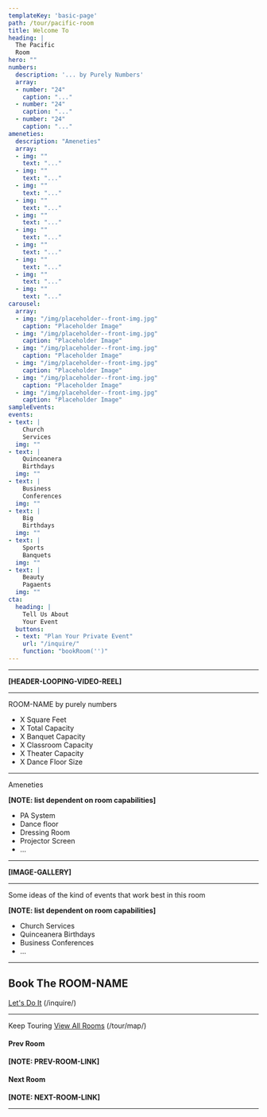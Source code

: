 ```yaml
---
templateKey: 'basic-page'
path: /tour/pacific-room
title: Welcome To
heading: |
  The Pacific
  Room
hero: ""
numbers:
  description: '... by Purely Numbers'
  array:
  - number: "24"
    caption: "..."
  - number: "24"
    caption: "..."
  - number: "24"
    caption: "..."
ameneties:
  description: "Ameneties"
  array:
  - img: ""
    text: "..."
  - img: ""
    text: "..."
  - img: ""
    text: "..."
  - img: ""
    text: "..."
  - img: ""
    text: "..."
  - img: ""
    text: "..."
  - img: ""
    text: "..."
  - img: ""
    text: "..."
  - img: ""
    text: "..."
  - img: ""
    text: "..."
carousel:
  array:
  - img: "/img/placeholder--front-img.jpg"
    caption: "Placeholder Image"
  - img: "/img/placeholder--front-img.jpg"
    caption: "Placeholder Image"
  - img: "/img/placeholder--front-img.jpg"
    caption: "Placeholder Image"
  - img: "/img/placeholder--front-img.jpg"
    caption: "Placeholder Image"
  - img: "/img/placeholder--front-img.jpg"
    caption: "Placeholder Image"
  - img: "/img/placeholder--front-img.jpg"
    caption: "Placeholder Image"
sampleEvents:
events:
- text: |
    Church
    Services
  img: ""
- text: |
    Quinceanera
    Birthdays
  img: ""
- text: |
    Business
    Conferences
  img: ""
- text: |
    Big
    Birthdays
  img: ""
- text: |
    Sports
    Banquets
  img: ""
- text: |
    Beauty
    Pagaents
  img: ""
cta:
  heading: |
    Tell Us About
    Your Event
  buttons:
  - text: "Plan Your Private Event"
    url: "/inquire/"
    function: "bookRoom('')"
---
```

---

**[HEADER-LOOPING-VIDEO-REEL]**

---

ROOM-NAME by purely numbers

- X Square Feet
- X Total Capacity
- X Banquet Capacity
- X Classroom Capacity
- X Theater Capacity
- X Dance Floor Size

---

Ameneties

**[NOTE: list dependent on room capabilities]**
- PA System
- Dance floor
- Dressing Room
- Projector Screen
- ...

---

**[IMAGE-GALLERY]**

---

Some ideas of the kind of events that work best in this room

**[NOTE: list dependent on room capabilities]**
- Church Services
- Quinceanera Birthdays
- Business Conferences
- ...

---

## Book The ROOM-NAME
[Let's Do It](/inquire/) (/inquire/)

---

Keep Touring
[View All Rooms](/tour/map/) (/tour/map/)

#### Prev Room
**[NOTE: PREV-ROOM-LINK]**

#### Next Room
**[NOTE: NEXT-ROOM-LINK]**

---
